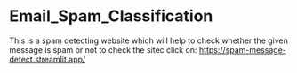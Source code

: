 # Email_Spam_Classification

This is a spam detecting website which will help to check whether the given message is spam or not 
to check the sitec click on: https://spam-message-detect.streamlit.app/
